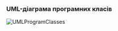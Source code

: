 ### UML-діаграма програмних класів
![UMLProgramClasses](https://user-images.githubusercontent.com/79446015/195546376-1287b9b5-2c59-4ef7-800a-1b0e81abf70f.jpg)
